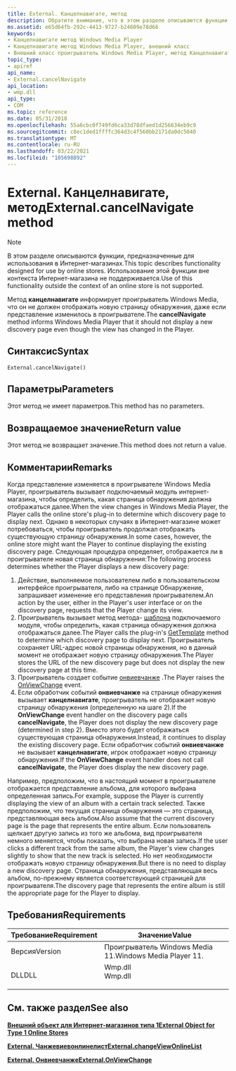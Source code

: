 ```yaml
---
title: External. Канцелнавигате, метод
description: Обратите внимание, что в этом разделе описываются функции, предназначенные для использования в Интернет-магазинах. | External. Канцелнавигате, метод
ms.assetid: e65d64fb-292c-4413-9727-b24609e78d68
keywords:
- Канцелнавигате метод Windows Media Player
- Канцелнавигате метод Windows Media Player, внешний класс
- Внешний класс проигрыватель Windows Media Player, метод Канцелнавигате
topic_type:
- apiref
api_name:
- External.cancelNavigate
api_location:
- wmp.dll
api_type:
- COM
ms.topic: reference
ms.date: 05/31/2018
ms.openlocfilehash: 55a6cbc0f749fd6ca33d78dfaed1d256634eb9c9
ms.sourcegitcommit: c8ec1ded1ffffc364d3c4f560bb2171da0dc5040
ms.translationtype: MT
ms.contentlocale: ru-RU
ms.lasthandoff: 03/22/2021
ms.locfileid: "105698892"
---
```

# <a name="externalcancelnavigate-method"></a><span data-ttu-id="7ff67-107">External. Канцелнавигате, метод</span><span class="sxs-lookup"><span data-stu-id="7ff67-107">External.cancelNavigate method</span></span>

> [!Note]  
> <span data-ttu-id="7ff67-108">В этом разделе описываются функции, предназначенные для использования в Интернет-магазинах.</span><span class="sxs-lookup"><span data-stu-id="7ff67-108">This topic describes functionality designed for use by online stores.</span></span> <span data-ttu-id="7ff67-109">Использование этой функции вне контекста Интернет-магазина не поддерживается.</span><span class="sxs-lookup"><span data-stu-id="7ff67-109">Use of this functionality outside the context of an online store is not supported.</span></span>

 

<span data-ttu-id="7ff67-110">Метод **канцелнавигате** информирует проигрыватель Windows Media, что он не должен отображать новую страницу обнаружения, даже если представление изменилось в проигрывателе.</span><span class="sxs-lookup"><span data-stu-id="7ff67-110">The **cancelNavigate** method informs Windows Media Player that it should not display a new discovery page even though the view has changed in the Player.</span></span>

## <a name="syntax"></a><span data-ttu-id="7ff67-111">Синтаксис</span><span class="sxs-lookup"><span data-stu-id="7ff67-111">Syntax</span></span>


```JScript
External.cancelNavigate()
```



## <a name="parameters"></a><span data-ttu-id="7ff67-112">Параметры</span><span class="sxs-lookup"><span data-stu-id="7ff67-112">Parameters</span></span>

<span data-ttu-id="7ff67-113">Этот метод не имеет параметров.</span><span class="sxs-lookup"><span data-stu-id="7ff67-113">This method has no parameters.</span></span>

## <a name="return-value"></a><span data-ttu-id="7ff67-114">Возвращаемое значение</span><span class="sxs-lookup"><span data-stu-id="7ff67-114">Return value</span></span>

<span data-ttu-id="7ff67-115">Этот метод не возвращает значение.</span><span class="sxs-lookup"><span data-stu-id="7ff67-115">This method does not return a value.</span></span>

## <a name="remarks"></a><span data-ttu-id="7ff67-116">Комментарии</span><span class="sxs-lookup"><span data-stu-id="7ff67-116">Remarks</span></span>

<span data-ttu-id="7ff67-117">Когда представление изменяется в проигрывателе Windows Media Player, проигрыватель вызывает подключаемый модуль интернет-магазина, чтобы определить, какая страница обнаружения должна отображаться далее.</span><span class="sxs-lookup"><span data-stu-id="7ff67-117">When the view changes in Windows Media Player, the Player calls the online store's plug-in to determine which discovery page to display next.</span></span> <span data-ttu-id="7ff67-118">Однако в некоторых случаях в Интернет-магазине может потребоваться, чтобы проигрыватель продолжал отображать существующую страницу обнаружения.</span><span class="sxs-lookup"><span data-stu-id="7ff67-118">In some cases, however, the online store might want the Player to continue displaying the existing discovery page.</span></span> <span data-ttu-id="7ff67-119">Следующая процедура определяет, отображается ли в проигрывателе новая страница обнаружения:</span><span class="sxs-lookup"><span data-stu-id="7ff67-119">The following process determines whether the Player displays a new discovery page:</span></span>

1.  <span data-ttu-id="7ff67-120">Действие, выполняемое пользователем либо в пользовательском интерфейсе проигрывателя, либо на странице Обнаружение, запрашивает изменение его представления проигрывателем.</span><span class="sxs-lookup"><span data-stu-id="7ff67-120">An action by the user, either in the Player's user interface or on the discovery page, requests that the Player change its view.</span></span>
2.  <span data-ttu-id="7ff67-121">Проигрыватель вызывает метод метода- [шаблона](/previous-versions/windows/desktop/api/contentpartner/nf-contentpartner-iwmpcontentpartner-gettemplate) подключаемого модуля, чтобы определить, какая страница обнаружения должна отображаться далее.</span><span class="sxs-lookup"><span data-stu-id="7ff67-121">The Player calls the plug-in's [GetTemplate](/previous-versions/windows/desktop/api/contentpartner/nf-contentpartner-iwmpcontentpartner-gettemplate) method to determine which discovery page to display next.</span></span> <span data-ttu-id="7ff67-122">Проигрыватель сохраняет URL-адрес новой страницы обнаружения, но в данный момент не отображает новую страницу обнаружения.</span><span class="sxs-lookup"><span data-stu-id="7ff67-122">The Player stores the URL of the new discovery page but does not display the new discovery page at this time.</span></span>
3.  <span data-ttu-id="7ff67-123">Проигрыватель создает событие [онвиевчанже](external-onviewchange-event.md) .</span><span class="sxs-lookup"><span data-stu-id="7ff67-123">The Player raises the [OnViewChange](external-onviewchange-event.md) event.</span></span>
4.  <span data-ttu-id="7ff67-124">Если обработчик событий **онвиевчанже** на странице обнаружения вызывает **канцелнавигате**, проигрыватель не отображает новую страницу обнаружения (определенную на шаге 2).</span><span class="sxs-lookup"><span data-stu-id="7ff67-124">If the **OnViewChange** event handler on the discovery page calls **cancelNavigate**, the Player does not display the new discovery page (determined in step 2).</span></span> <span data-ttu-id="7ff67-125">Вместо этого будет отображаться существующая страница обнаружения.</span><span class="sxs-lookup"><span data-stu-id="7ff67-125">Instead, it continues to display the existing discovery page.</span></span> <span data-ttu-id="7ff67-126">Если обработчик событий **онвиевчанже** не вызывает **канцелнавигате**, игрок отображает новую страницу обнаружения.</span><span class="sxs-lookup"><span data-stu-id="7ff67-126">If the **OnViewChange** event handler does not call **cancelNavigate**, the Player does display the new discovery page.</span></span>

<span data-ttu-id="7ff67-127">Например, предположим, что в настоящий момент в проигрывателе отображается представление альбома, для которого выбрана определенная запись.</span><span class="sxs-lookup"><span data-stu-id="7ff67-127">For example, suppose the Player is currently displaying the view of an album with a certain track selected.</span></span> <span data-ttu-id="7ff67-128">Также предположим, что текущая страница обнаружения — это страница, представляющая весь альбом.</span><span class="sxs-lookup"><span data-stu-id="7ff67-128">Also assume that the current discovery page is the page that represents the entire album.</span></span> <span data-ttu-id="7ff67-129">Если пользователь щелкает другую запись из того же альбома, вид проигрывателя немного меняется, чтобы показать, что выбрана новая запись.</span><span class="sxs-lookup"><span data-stu-id="7ff67-129">If the user clicks a different track from the same album, the Player's view changes slightly to show that the new track is selected.</span></span> <span data-ttu-id="7ff67-130">Но нет необходимости отображать новую страницу обнаружения.</span><span class="sxs-lookup"><span data-stu-id="7ff67-130">But there is no need to display a new discovery page.</span></span> <span data-ttu-id="7ff67-131">Страница обнаружения, представляющая весь альбом, по-прежнему является соответствующей страницей для проигрывателя.</span><span class="sxs-lookup"><span data-stu-id="7ff67-131">The discovery page that represents the entire album is still the appropriate page for the Player to display.</span></span>

## <a name="requirements"></a><span data-ttu-id="7ff67-132">Требования</span><span class="sxs-lookup"><span data-stu-id="7ff67-132">Requirements</span></span>



| <span data-ttu-id="7ff67-133">Требование</span><span class="sxs-lookup"><span data-stu-id="7ff67-133">Requirement</span></span> | <span data-ttu-id="7ff67-134">Значение</span><span class="sxs-lookup"><span data-stu-id="7ff67-134">Value</span></span> |
|--------------------|------------------------------------------------------------------------------------|
| <span data-ttu-id="7ff67-135">Версия</span><span class="sxs-lookup"><span data-stu-id="7ff67-135">Version</span></span><br/> | <span data-ttu-id="7ff67-136">Проигрыватель Windows Media 11.</span><span class="sxs-lookup"><span data-stu-id="7ff67-136">Windows Media Player 11.</span></span><br/>                                                |
| <span data-ttu-id="7ff67-137">DLL</span><span class="sxs-lookup"><span data-stu-id="7ff67-137">DLL</span></span><br/>     | <dl> <span data-ttu-id="7ff67-138"><dt>Wmp.dll</dt></span><span class="sxs-lookup"><span data-stu-id="7ff67-138"><dt>Wmp.dll</dt></span></span> </dl> |



## <a name="see-also"></a><span data-ttu-id="7ff67-139">См. также раздел</span><span class="sxs-lookup"><span data-stu-id="7ff67-139">See also</span></span>

<dl> <dt>

[<span data-ttu-id="7ff67-140">**Внешний объект для Интернет-магазинов типа 1**</span><span class="sxs-lookup"><span data-stu-id="7ff67-140">**External Object for Type 1 Online Stores**</span></span>](external-object-for-type-1-online-stores.md)
</dt> <dt>

[<span data-ttu-id="7ff67-141">**External. Чанжевиевонлинелист**</span><span class="sxs-lookup"><span data-stu-id="7ff67-141">**External.changeViewOnlineList**</span></span>](external-changeviewonlinelist.md)
</dt> <dt>

[<span data-ttu-id="7ff67-142">**External. Онвиевчанже**</span><span class="sxs-lookup"><span data-stu-id="7ff67-142">**External.OnViewChange**</span></span>](external-onviewchange-event.md)
</dt> </dl>

 

 





